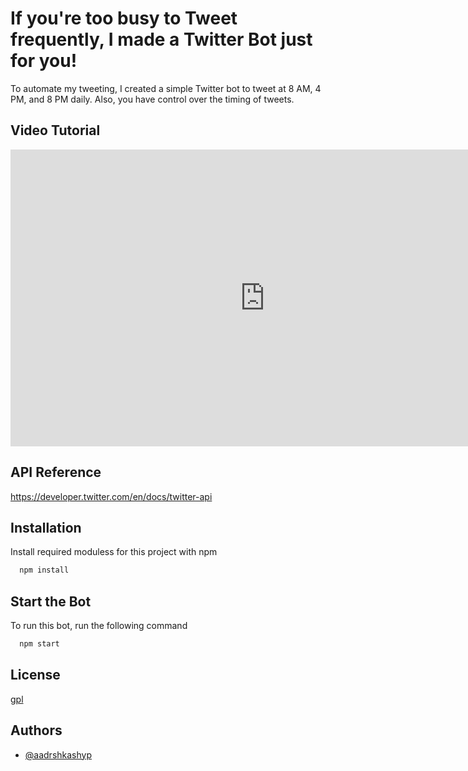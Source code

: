 # If you're too busy to Tweet frequently, I made a Twitter Bot just for you!

To automate my tweeting, I created a simple Twitter bot to tweet at 8 AM, 4 PM, and 8 PM daily. Also, you have control over the timing of tweets.

## Video Tutorial

<iframe width="813" height="475" src="https://www.youtube.com/embed/Md7XjOJz9-o" title="If you're too busy to Tweet frequently, I made a Twitter Bot just for you!" frameborder="0" allow="accelerometer; autoplay; clipboard-write; encrypted-media; gyroscope; picture-in-picture" allowfullscreen></iframe>


## API Reference

https://developer.twitter.com/en/docs/twitter-api

## Installation

Install required moduless for this project with npm

```bash
  npm install
```

## Start the Bot

To run this bot, run the following command

```bash
  npm start
```

## License

[gpl](https://choosealicense.com/licenses/gpl-3.0/)

## Authors

- [@aadrshkashyp](https://github.com/aadrshkashyp/)
